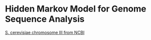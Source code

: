 # Hidden Markov Model for Genome Sequence Analysis

[S. cerevisiae chromosome III from NCBI](https://www.ncbi.nlm.nih.gov/genome/gdv/browser/genome/?id=GCF_000146045.2)
